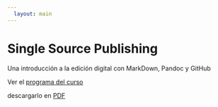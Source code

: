 ```yaml
---
  layout: main
---
```

# Single Source Publishing
Una introducción a la edición digital con MarkDown, Pandoc y GitHub

Ver el [programa del curso](programa.md)

descargarlo en [PDF](https://drive.google.com/file/d/13BvWvpSgpXSc1BysDr9cMMavre0hEmaY/view?usp=sharing)
